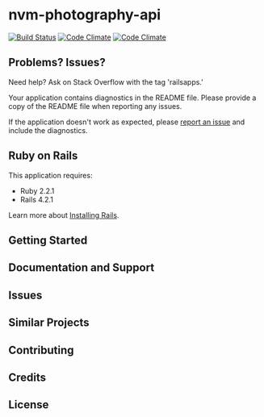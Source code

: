 # nvm-photography-api
[![Build Status](https://travis-ci.org/esbanarango/nvm-photography-api.svg?branch=master)](https://travis-ci.org/esbanarango/nvm-photography-api) [![Code Climate](https://codeclimate.com/github/esbanarango/nvm-photography-api/badges/gpa.svg)](https://codeclimate.com/github/esbanarango/nvm-photography-api) [![Code Climate](https://codeclimate.com/github/esbanarango/nvm-photography-api/badges/gpa.svg)](https://codeclimate.com/github/esbanarango/nvm-photography-api)


Problems? Issues?
-----------

Need help? Ask on Stack Overflow with the tag 'railsapps.'

Your application contains diagnostics in the README file. Please provide a copy of the README file when reporting any issues.

If the application doesn't work as expected, please [report an issue](https://github.com/RailsApps/rails_apps_composer/issues)
and include the diagnostics.

Ruby on Rails
-------------

This application requires:

- Ruby 2.2.1
- Rails 4.2.1

Learn more about [Installing Rails](http://railsapps.github.io/installing-rails.html).

Getting Started
---------------

Documentation and Support
-------------------------

Issues
-------------

Similar Projects
----------------

Contributing
------------

Credits
-------

License
-------
